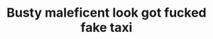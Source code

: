 ---
layout: post
title: Busty maleficent look got fucked fake taxi
duration: '06:55'
view: 126
rate: 2
video: 'https://flashservice.xvideos.com/embedframe/25622763'
priority: 0.9
changefreq: daily
---